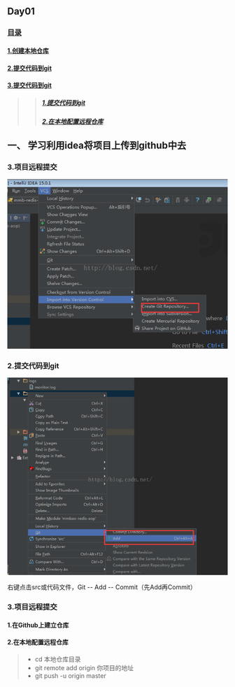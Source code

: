 
## Day01
### [目录](#jump1)
#### [1.创建本地仓库](#jump2)
#### [2.提交代码到git](#jump3)
#### [3.提交代码到git](#jump4)
  >> ##### [1.提交代码到git](#jump5)
  >> ##### [2.在本地配置远程仓库](#jump6)

## <span id="jump1"> 一、 学习利用idea将项目上传到github中去 </span>
### <span id="jump2">3.项目远程提交</span>
![创建本地仓库](https://github.com/CodeTxp/Pictures/blob/master/%EF%BC%88%E7%89%9B%E5%AE%A2%E7%BD%91%EF%BC%89%E9%A1%B9%E7%9B%AE%E5%AD%A6%E4%B9%A0/20160317093849090.png)

###  <span id="jump3">2.提交代码到git</span> 
![提交代码到git](https://github.com/CodeTxp/Pictures/blob/master/%EF%BC%88%E7%89%9B%E5%AE%A2%E7%BD%91%EF%BC%89%E9%A1%B9%E7%9B%AE%E5%AD%A6%E4%B9%A0/20160317093852101.png)

右键点击src或代码文件，Git -- Add -- Commit（先Add再Commit）

###  <span id="jump4">3.项目远程提交</span>
####  <span id="jump5">1.在Github上建立仓库</span>
####  <span id="jump6">2.在本地配置远程仓库</span>
> * cd  本地仓库目录
> * git remote add origin 你项目的地址
> * git push -u origin master
